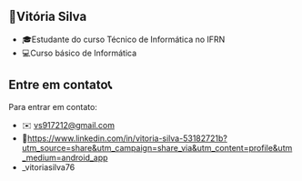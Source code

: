 


## 🎀Vitória Silva
- 🎓Estudante do curso Técnico de Informática no IFRN
- 💻Curso básico de Informática


## Entre em contato📞
Para entrar em contato:
- ✉️ vs917212@gmail.com
- 🔗https://www.linkedin.com/in/vitoria-silva-53182721b?utm_source=share&utm_campaign=share_via&utm_content=profile&utm_medium=android_app
- _vitoriasilva76
  

